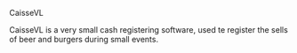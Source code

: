 CaisseVL

CaisseVL is a very small cash registering software, used te register the sells of beer and burgers during small events.

